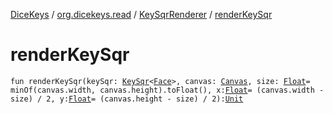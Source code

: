 [DiceKeys](../../index.md) / [org.dicekeys.read](../index.md) / [KeySqrRenderer](index.md) / [renderKeySqr](./render-key-sqr.md)

# renderKeySqr

`fun renderKeySqr(keySqr: `[`KeySqr`](../../org.dicekeys.keysqr/-key-sqr/index.md)`<`[`Face`](../../org.dicekeys.keysqr/-face/index.md)`>, canvas: `[`Canvas`](https://developer.android.com/reference/android/graphics/Canvas.html)`, size: `[`Float`](https://kotlinlang.org/api/latest/jvm/stdlib/kotlin/-float/index.html)` = minOf(canvas.width, canvas.height).toFloat(), x: `[`Float`](https://kotlinlang.org/api/latest/jvm/stdlib/kotlin/-float/index.html)` = (canvas.width - size) / 2, y: `[`Float`](https://kotlinlang.org/api/latest/jvm/stdlib/kotlin/-float/index.html)` = (canvas.height - size) / 2): `[`Unit`](https://kotlinlang.org/api/latest/jvm/stdlib/kotlin/-unit/index.html)